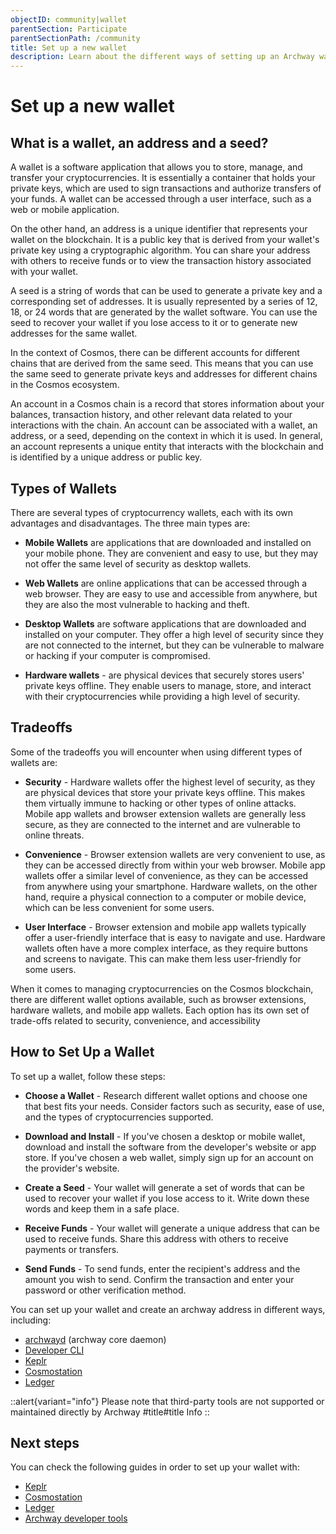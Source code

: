 ```yaml
---
objectID: community|wallet
parentSection: Participate
parentSectionPath: /community
title: Set up a new wallet
description: Learn about the different ways of setting up an Archway wallet
---
```




# Set up a new wallet

## What is a wallet, an address and a seed?

A wallet is a software application that allows you to store, manage, and transfer your cryptocurrencies. It is essentially a container that holds your private keys, which are used to sign transactions and authorize transfers of your funds. A wallet can be accessed through a user interface, such as a web or mobile application.

On the other hand, an address is a unique identifier that represents your wallet on the blockchain. It is a public key that is derived from your wallet's private key using a cryptographic algorithm. You can share your address with others to receive funds or to view the transaction history associated with your wallet.

A seed is a string of words that can be used to generate a private key and a corresponding set of addresses. It is usually represented by a series of 12, 18, or 24 words that are generated by the wallet software. You can use the seed to recover your wallet if you lose access to it or to generate new addresses for the same wallet.

In the context of Cosmos, there can be different accounts for different chains that are derived from the same seed. This means that you can use the same seed to generate private keys and addresses for different chains in the Cosmos ecosystem.

An account in a Cosmos chain is a record that stores information about your balances, transaction history, and other relevant data related to your interactions with the chain. An account can be associated with a wallet, an address, or a seed, depending on the context in which it is used. In general, an account represents a unique entity that interacts with the blockchain and is identified by a unique address or public key.



## Types of Wallets

There are several types of cryptocurrency wallets, each with its own advantages and disadvantages. The three main types are:

- **Mobile Wallets** are applications that are downloaded and installed on your mobile phone. They are convenient and easy to use, but they may not offer the same level of security as desktop wallets.

- **Web Wallets** are online applications that can be accessed through a web browser. They are easy to use and accessible from anywhere, but they are also the most vulnerable to hacking and theft.

- **Desktop Wallets** are software applications that are downloaded and installed on your computer. They offer a high level of security since they are not connected to the internet, but they can be vulnerable to malware or hacking if your computer is compromised.

- **Hardware wallets** - are physical devices that securely stores users' private keys offline. They enable users to manage, store, and interact with their cryptocurrencies while providing a high level of security.

## Tradeoffs

Some of the tradeoffs you will encounter when using different types of wallets are:

- **Security** - Hardware wallets offer the highest level of security, as they are physical devices that store your private keys offline. This makes them virtually immune to hacking or other types of online attacks. Mobile app wallets and browser extension wallets are generally less secure, as they are connected to the internet and are vulnerable to online threats.

- **Convenience** - Browser extension wallets are very convenient to use, as they can be accessed directly from within your web browser. Mobile app wallets offer a similar level of convenience, as they can be accessed from anywhere using your smartphone. Hardware wallets, on the other hand, require a physical connection to a computer or mobile device, which can be less convenient for some users.

- **User Interface** - Browser extension and mobile app wallets typically offer a user-friendly interface that is easy to navigate and use. Hardware wallets often have a more complex interface, as they require buttons and screens to navigate. This can make them less user-friendly for some users.

When it comes to managing cryptocurrencies on the Cosmos blockchain, there are different wallet options available, such as browser extensions, hardware wallets, and mobile app wallets. Each option has its own set of trade-offs related to security, convenience, and accessibility



## How to Set Up a Wallet

To set up a wallet, follow these steps:

- **Choose a Wallet** - Research different wallet options and choose one that best fits your needs. Consider factors such as security, ease of use, and the types of cryptocurrencies supported.

- **Download and Install** - If you've chosen a desktop or mobile wallet, download and install the software from the developer's website or app store. If you've chosen a web wallet, simply sign up for an account on the provider's website.

- **Create a Seed** - Your wallet will generate a set of words that can be used to recover your wallet if you lose access to it. Write down these words and keep them in a safe place.

- **Receive Funds** - Your wallet will generate a unique address that can be used to receive funds. Share this address with others to receive payments or transfers.

- **Send Funds** - To send funds, enter the recipient's address and the amount you wish to send. Confirm the transaction and enter your password or other verification method.

You can set up your wallet and create an archway address in different ways, including:


- [archwayd](/developers/getting-started/install#install-archwayd-using-docker) (archway core daemon)
- [Developer CLI](/developers/developer-tools/developer-cli)
- <a href="https://wallet.keplr.app/" target="_blank">Keplr</a>
- <a href="https://wallet.cosmostation.io/cosmos" target="_blank">Cosmostation</a>
- <a href="https://www.ledger.com/" target="_blank">Ledger</a>

::alert{variant="info"}
Please note that third-party tools are not supported or maintained directly by Archway
#title#title
Info
::


## Next steps

You can check the following guides in order to set up your wallet with:
 - [Keplr](keplr-setup)
 - [Cosmostation](cosmostation-setup)
 - [Ledger](ledger-setup)
 - [Archway developer tools](dev-setup)











<!-- ### Extras

Read on for extra tips and tricks for using your new account.

#### Transferring ARCH tokens

Here's how we can transfer `ARCH` tokens between accounts using the **archwayd** daemon.


```bash
archwayd tx send $(archwayd keys show ${SENDER_ACCOUNT} -a) $(archwayd keys show ${RECEIVING_ACCOUNT} -a) 12ARCH --fees 0.1ARCH --chain-id 'constantine-2'
```

Then, you should be prompted with the following confirmation question:

```json
{
  "body": {
    "messages": [
      {
        "@type": "/cosmos.bank.v1beta1.MsgSend",
        "from_address": "archway1gjllda936w6hu983pcy39m2gegfa29h6tyaezz",
        "to_address": "archway12zjz75hq3gmhc75pmcs9klc26mrhyvkueghy2l",
        "amount": [
          {
            "denom": "ARCH",
            "amount": "12"
          }
        ]
      }
    ],
    "memo": "",
    "timeout_height": "0",
    "extension_options": [

    ],
    "non_critical_extension_options": [

    ]
  },
  "auth_info": {
    "signer_infos": [

    ],
    "fee": {
      "amount": [
        {
          "denom": "ARCH",
          "amount": "0"
        }
      ],
      "gas_limit": "200000",
      "payer": "",
      "granter": ""
    }
  },
  "signatures": [

  ]
}

confirm transaction before signing and broadcasting [y/N]: y
```

Enter `y` and hit the enter key.

Then we need to wait few moments for our transaction to go through. If things go well, we will see an output like this:

```json
{
  "height": "609",
  "txhash": "4F7AA2832D5190B68C5E4F2ABDC41B732BCCA582DCD27B0FD11898A3CBF48310",
  "data": "0A060A0473656E64",
  "raw_log": "[{\"events\":[{\"type\":\"message\",\"attributes\":[{\"key\":\"action\",\"value\":\"send\"},{\"key\":\"sender\",\"value\":\"archway1gjllda936w6hu983pcy39m2gegfa29h6tyaezz\"},{\"key\":\"module\",\"value\":\"bank\"}]},{\"type\":\"transfer\",\"attributes\":[{\"key\":\"recipient\",\"value\":\"archway12zjz75hq3gmhc75pmcs9klc26mrhyvkueghy2l\"},{\"key\":\"sender\",\"value\":\"archway1g
S
Private keys: The Ledger device securely stores your private keys offline, ensuring they are never exposed to the internet or other online threats. This is called "cold storage" and is considered the most secure method for storing cryptocurrencies.

Transactions: To send or receive cryptocurrency, you connect the Ledger device to a computer or mobile device via USB (for Ledger Nano S) or Bluetooth (for Ledger Nano X). You then use the Ledger Live software or a compatible wallet app to interact with your cryptocurrencies. The device will prompt you to confirm transactions by physically pressing buttons on the device, providing an extra layer of security known as "transaction validation."jllda936w6hu983pcy39m2gegfa29h6tyaezz\"},{\"key\":\"amount\",\"value\":\"12ARCH\"}]}]}]",
  "logs": [
    {
      "events": [
        {
          "type": "message",
          "attributes": [
            {
              "key": "action",
              "value": "send"
            },
            {
              "key": "sender",
              "value": "archway1gjllda936w6hu983pcy39m2gegfa29h6tyaezz"
            },
            {
S
Private keys: The Ledger device securely stores your private keys offline, ensuring they are never exposed to the internet or other online threats. This is called "cold storage" and is considered the most secure method for storing cryptocurrencies.

Transactions: To send or receive cryptocurrency, you connect the Ledger device to a computer or mobile device via USB (for Ledger Nano S) or Bluetooth (for Ledger Nano X). You then use the Ledger Live software or a compatible wallet app to interact with your cryptocurrencies. The device will prompt you to confirm transactions by physically pressing buttons on the device, providing an extra layer of security known as "transaction validation."
              "key": "module",
              "value": "bank"
            }
          ]
        },
        {
          "type": "transfer",
          "attributes": [
            {
              "key": "recipient",
              "value": "archway12zjz75hq3gmhc75pmcs9klc26mrhyvkueghy2l"
            },
            {
              "key": "sender",
              "value": "archway1gjllda936w6hu983pcy39m2gegfa29h6tyaezz"
            },
            {
              "key": "amount",
              "value": "12ARCH"
            }
          ]
        }
      ]
    }
  ],
  "gas_wanted": "200000",
  "gas_used": "61028"
}
```

Now let's check again the balance of our wallet:

```bash
archwayd query bank balances $(archwayd keys show my-wallet -a)
```
```yml
balances:
- amount: "12"
  denom: ARCH
pagination: {}
``` -->

